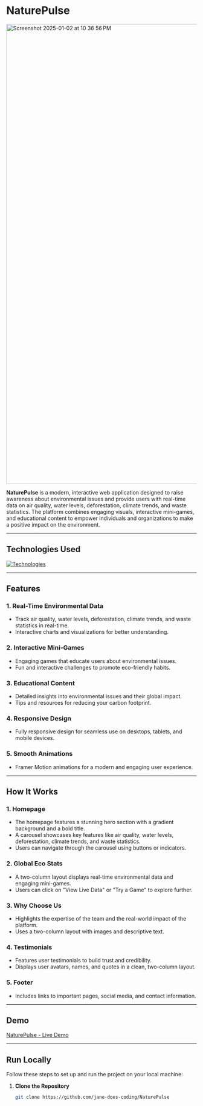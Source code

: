 # NaturePulse

<img width="1214" alt="Screenshot 2025-01-02 at 10 36 56 PM" src="https://github.com/user-attachments/assets/6469c746-cffb-4820-8026-a37684a8fca4" />

**NaturePulse** is a modern, interactive web application designed to raise awareness about environmental issues and provide users with real-time data on air quality, water levels, deforestation, climate trends, and waste statistics. The platform combines engaging visuals, interactive mini-games, and educational content to empower individuals and organizations to make a positive impact on the environment.

---

## Technologies Used

[![Technologies](https://skillicons.dev/icons?i=html,css,ts,tailwind,nextjs,react,git,github)](https://skillicons.dev)

---

## Features

### 1. **Real-Time Environmental Data**

- Track air quality, water levels, deforestation, climate trends, and waste statistics in real-time.
- Interactive charts and visualizations for better understanding.

### 2. **Interactive Mini-Games**

- Engaging games that educate users about environmental issues.
- Fun and interactive challenges to promote eco-friendly habits.

### 3. **Educational Content**

- Detailed insights into environmental issues and their global impact.
- Tips and resources for reducing your carbon footprint.

### 4. **Responsive Design**

- Fully responsive design for seamless use on desktops, tablets, and mobile devices.

### 5. **Smooth Animations**

- Framer Motion animations for a modern and engaging user experience.

---

## How It Works

### 1. **Homepage**

- The homepage features a stunning hero section with a gradient background and a bold title.
- A carousel showcases key features like air quality, water levels, deforestation, climate trends, and waste statistics.
- Users can navigate through the carousel using buttons or indicators.

### 2. **Global Eco Stats**

- A two-column layout displays real-time environmental data and engaging mini-games.
- Users can click on "View Live Data" or "Try a Game" to explore further.

### 3. **Why Choose Us**

- Highlights the expertise of the team and the real-world impact of the platform.
- Uses a two-column layout with images and descriptive text.

### 4. **Testimonials**

- Features user testimonials to build trust and credibility.
- Displays user avatars, names, and quotes in a clean, two-column layout.

### 5. **Footer**

- Includes links to important pages, social media, and contact information.

---

## Demo

[NaturePulse - Live Demo]()

---

## Run Locally

Follow these steps to set up and run the project on your local machine:

1. **Clone the Repository**
   ```bash
   git clone https://github.com/jane-does-coding/NaturePulse
   ```
